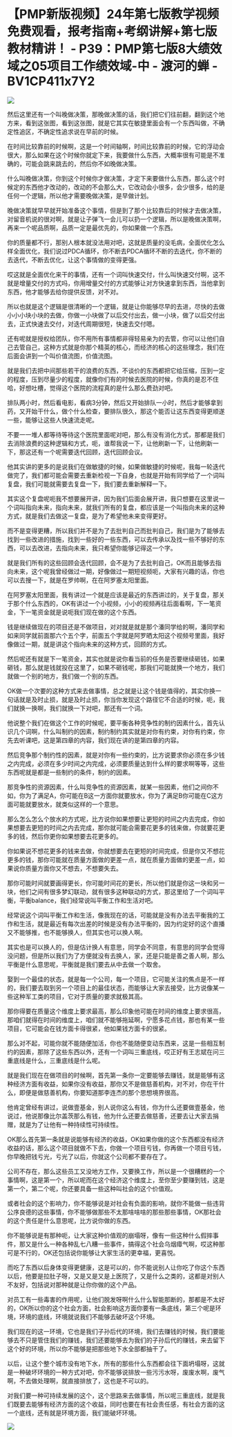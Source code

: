 # 【PMP新版视频】24年第七版教学视频免费观看，报考指南+考纲讲解+第七版教材精讲！ - P39：PMP第七版8大绩效域之05项目工作绩效域-中 - 渡河的蝉 - BV1CP411x7Y2

![](img/61a67e3c612901d368d78708b021ec5b_0.png)

然后这里还有一个叫晚做决策，那晚做决策的话，我们把它们往前翻，翻到这个地方来，看到这张图，看到这张图，就是它其实在敏捷里面会有一个东西叫做，不确定性追区，不确定性追求说在早前的时候。

在时间比较靠前的时候啊，这是一个时间轴啊，时间比较靠前的时候，它的浮动会很大，那么如果在这个时候你就定下来，我要做什么东西，大概率很有可能是不准确的，可能会跳来跳去的，然后你不如晚做决策。

什么叫晚做决策，你到这个时候你才做决策，才定下来要做什么东西，那么这个时候定的东西他才改动的，改动的不会那么大，它改动会小很多，会少很多，给的是任何一个逻辑，所以他才需要晚做决策，是早做计划。

晚做决策就早早就开始准备这个事情，但是到了那个比较靠后的时候才去做决策，对留音机说的很对啊，就是让子弹飞一会儿可以扔一个逻辑，所以是晚做决策啊，再来一个呢品质啊，品质一定是最优先的，你如果做一个东西。

你的质量都不行，那别人根本就没法用对吧，这就是质量的没毛病，全面优化怎么样全面优化，我们说过PDCA循环，你不断去PDCA循环不断的去迭代，你不断的去迭代，不断去优化，让这个事情做的变得更强。

哎这就是全面优化来干的事情，还有一个词叫快速交付，什么叫快速交付啊，这不就是增量交付的方式吗，你用增量交付的方式能够让对方快速拿到东西，当他拿到东西，他才能够去给你提供反馈，对不对。

所以也就是这个逻辑是很清晰的一个逻辑，就是让你能够尽早的去进，尽快的去做小小小块小块的去做，你做一小块做了以后交付出去，做一小块，做了以后交付出去，正式快速去交付，对迭代周期很短，快速去交付嗯。

还有呢就是授权给团队，你不用所有事情都非得轻易亲为的去管，你可以让他们自己去管自己，这种方式就是你那个精英的核心，而经济的核心的这些理念，我们在后面会讲到一个叫价值流图，价值流图。

就是我们去把中间那些若干的浪费的东西，不谈价的东西都把它给压缩，压到一定的程度，压到尽量少的程度，就像你们有的时候去医院的时候，你真的是忍不住哈，好想吐槽，觉得这个医院的流程真的是什么那么费劲对吧。

排队两小时，然后看电影，看病3分钟，然后又开始排队一小时，然后才能够拿到药，又开始干什么，做个什么检查，要排队很久，那这个能否让这东西变得更顺遂一些，能够让这些人快速流走呢。

不要一一堆人都等待等待这个医院里面呢对吧，那么有没有消化方式，那都是我们去消除浪费的这种逻辑和方式，呃，谁帮我说一下，让他刷新一下，让他刷新一下，那这还有一个呢需要迭代回顾，迭代回顾会议。

他其实讲的更多的是说我们在做敏捷的时候，如果做敏捷的时候呢，我每一轮迭代做完了，我们都可能会需要去重新检视一下自身，也就是开始有同学给了一个词叫复盘，我们可能就需要去复盘一下，我们要去重新解释一下。

其实这个复盘呢呃我不想要展开讲，因为我们后面会展开讲，我只想要在这里说一个词叫指向未来，指向未来，就我们所有的复盘，都应该是一个叫指向未来的这种方式，就是我们去做这一复盘，是为了希望他未来变得更好。

而不是变得更糟，所以我们并不是为了去批判自己而批判自己，我们是为了能够去找到一些改进的措施，找到一些好的一些东西，可以去传承以及找一些不够好的东西，可以去改进，去指向未来，我只希望你能够记得这一个字。

就是我们所有的这些回顾会迭代回顾，会不是为了去批判自己，OK而且能够去指向未来，这个呢我曾经做过一期，好像做过一期短视频呃，大家有兴趣的话，你也可以去搜一下，就是在罗帅啊，在在阿罗塞太阳里面。

在阿罗塞太阳里面，我有讲过一个就是应该是最近的东西讲过的，关于复盘，那关于那个什么东西的，OK有讲过一个小视频，小小的视频再往后面看啊，下一笔资金，下一笔资金就是说呃我们现在做的这个东西。

钱是继续做现在的项目还是不做项目，对对就是就是那个潘同学给的啊，潘同学和如来同学就前面那六个五个字，前面五个字就是阿罗晒太阳这个视频号里面，我好像做过一期，就是讲这个指向未来的这种方式，回顾的方式。

然后呢还有就是下一笔资金，其实也就是说你看当前的任务是否要继续砸钱，如果砸钱，那么就是钱就投在这里了，如果不砸钱呢，那我们可能就换一个地方，我们就做一个别的地方，我们做一个别的东西。

OK做一个次要的这种方式来去做事情，总之就是让这个钱是值得的，其实你换一句话就是及时止损，就是及时止损，你当你发现这个路径它不合适的时候，呃，我们就换一换啊，我们就换一下对吧，那还有一个词。

他说整个我们在做这个工作的时候呢，要平衡各种竞争性的制约因素什么，首先认识几个词啊，什么叫制约的因素，制约制约其实就是对你有约束，对你有约束，你先去听课吧，这是第四章的内容，我们现在讲的是第四章的内容。

然后竞争那个制约性的因素，就是对你有一些约束的，比方说要求你必须在多少钱之内完成，必须在多少时间之内完成，必须要质量达到什么样的要求啊等等，这些东西呢就是都是一些制约的条件，制约的因素。

那竞争性的资源因素，什么叫竞争性的资源因素，就某一些因素，他们之间你不如，你为了满足A，你可能在B这一方面你就要放水，你为了满足B你可能在C这方面可能就要放水，就类似这样的一个意思。

那么怎么怎么个放水的方式呢，比方说你如果想要让更短的时间之内去完成，你如果想要去更短的时间之内去完成，那你就可能会需要花更多的钱来做，你就要花更多的钱，然后你更你如果想要去花更多的。

你如果说不想花更多的钱来去做，你就想要去在更短的时间完成，但是你又不想花更多的钱，那你可能就在质量方面做的更差一点，就在质量方面做的更差一点，如果说你质量方面你又不想去，不想要失去。

那你可能时间就要画得更长，你可能时间花的更长，所以他们就是你这一块和另一块，他们之间有很多梦幻联动，就有很多这种联动的方式，那这里给了一个词叫平衡，平衡balance，我们经常说叫平衡工作和生活对吧。

经常说这个词叫平衡工作和生活，像我现在的话，可能就是没有办法去平衡我的工作和生活，就是最近有每次出差的时候是没有办法平衡的，因为约定好的这个直播又不能够推，也不能够换人，但其实也可以换人啊。

其实也是可以换人的，但是估计换人有意思，同学会不同意，有意思的同学会觉得没问题，但是所以我们为了方便就没有去换人，家，还是只能是善之善人啊，那么平衡是什么意思呢，平衡就是我们要去从中去做一个取舍。

娶到一个最佳的状态，就是每一个公司，每一个项目，它可能关注的焦点是不一样的，我们要去取到另一个项目上的最佳状态，而能够让大家去接受，比方说像某一些这种军工类的项目，它对于质量的要求就极其高。

那你得要在质量这个维度上要求最高，那么印象他可能在时间的维度上要求很高，那咱们就得在时间的维度上，咱们就不能够拖延啊，宁愿多花点钱，那也有某一些项目，它可能会在钱方面卡得很紧，他如果钱方面卡的很紧。

那么对不起，可能你就不能随便加活，你也不能随便变动东西来，这是一些相互制约的因素，那除了这些东西以外，还有一个词叫三重底线，哎正好有王志斌在问三重底线是什么，三重底线是什么呢。

就是我们现在在做项目的时候啊，首先第一条你一定要能够去赚钱，就是能够有这种经济方面有收益，如果你没有收益，那你又不是做慈善机构，对不对，你在干什么，即便是做慈善机构，你要知道那李连杰的那个思想境界很高。

他肯定曾经有讲过，说做壹基金，别人说你这么有钱，你为什么还要做壹基金，他说过，他说那像比尔盖茨那么有钱，他为什么还要去做慈善，还要去让大家去捐赠，就是为了让他有一种持续性可持续性。

OK那么首先第一条就是说能够有经济的收益，OK如果你做的这个东西都没有经济收益的话，那么这个项目就做不下去，你做一个项目亏钱，你再做一个项目亏钱，你早晚把钱亏光，亏光了以后，你就这个公司都不要存在了。

公司不存在，那么这些员工又没地方工作，又要换工作，所以是一个很糟糕的一个事情啊，这是第一个，所以呢而在这个经济这个维度上，至你至少要赚到钱，这是第一个，第二个呢，你还要具备一些这种叫社会的这个价值观。

或者社会的这个影响力，你不能够说是对社会有负面的影响，就你不能做一些违背公序良德的这些事情，你不能够做那些不太那啥啥啥的那些那些事情，OK那社会的这个责任是什么意思呢，比方说你做的东西。

你不能够说是有那种呃，让大家这种价值观的崩塌呀，像有一些这种什么假摔事件，那又是什么一种各种乱七八糟一些事件，搞得这个社会乌烟瘴气啊，哎这种那可是不行的，OK还包括说你能够让大家生活的更幸福，更喜悦。

而吃了东西以后身体变得更健康，这是可以的，你不能说别人让你吃了你这个东西以后，他要是拉肚子呀，又是又是又是上医院了，又是什么之类的，这都是对别人不友好，包括说对那种就是让你你做的这个产品。

对员工有一些毒害的作用呢，让他们脱发呀啊什么什么智能那断的，那都是不太好的，OK所以你的这个社会方面，社会影响这方面你要有一条底线，第三个呢是环境，环境的底线，环境就说我们不能够去破坏这个环境。

我们现在的这一环境，它也是我们子孙后代的环境，我们去赚钱的时候，我们要能够去不只是管住我们的赚钱，我们还要能够去为我们的子孙后代的赚钱，来去留下这个好的环境，所以你不能够是把那些地下水全部都抽干了。

以后，让这个整个城市没有地下水，所有的那些什么东西都会往下面坍塌呀，这就是一种破坏环境的一种方式对吧，你不能够说排放一些污污水呀，废废水啊，废气啊，不去做处理啊，就直接排放了，这也是不可以的。

对我们要一种可持续发展的这个，这个思路来去做事情，所以呢三重底线，就是我们既要去能够有经济方面的这个收益，同时也要在有社会责任感，有社会方面的这一个底线，还有就是环境方面，我们能破坏环境。



![](img/61a67e3c612901d368d78708b021ec5b_2.png)